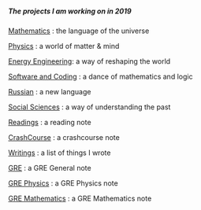##### The projects I am working on in 2019

[Mathematics](https://github.com/AAAlimjan/ComingBack/tree/master/Mathematics) : the language of the universe

[Physics](https://github.com/AAAlimjan/stuff2019/tree/master/Physics) : a world of matter & mind 

[Energy Engineering](https://github.com/AAAlimjan/ComingBack/tree/master/EnergyEngineering): a way of reshaping the world

[Software and Coding](https://github.com/AAAlimjan/ComingBack/tree/master/Coding) : a dance of mathematics and logic

[Russian](https://github.com/AAAlimjan/ComingBack/tree/master/Studying%20Russian) : a new language 

[Social Sciences](https://github.com/AAAlimjan/ComingBack/tree/master/Social%20Sciences) : a way of understanding the past

[Readings](https://github.com/AAAlimjan/ComingBack/tree/master/Reading%20Challenge) : a reading note

[CrashCourse](https://github.com/AAAlimjan/ComingBack/tree/master/CrashCourses) : a crashcourse note
            
[Writings](https://github.com/AAAlimjan/ComingBack/tree/master/Writings) : a list of things I wrote

[GRE](https://github.com/AAAlimjan/ComingBack/tree/master/GRE)  : a GRE General note

[GRE Physics](https://github.com/AAAlimjan/ComingBack/tree/master/GRE%20Physics)  : a GRE Physics note

[GRE Mathematics](https://github.com/AAAlimjan/ComingBack/tree/master/GRE%20Mathematics)  : a GRE Mathematics note
